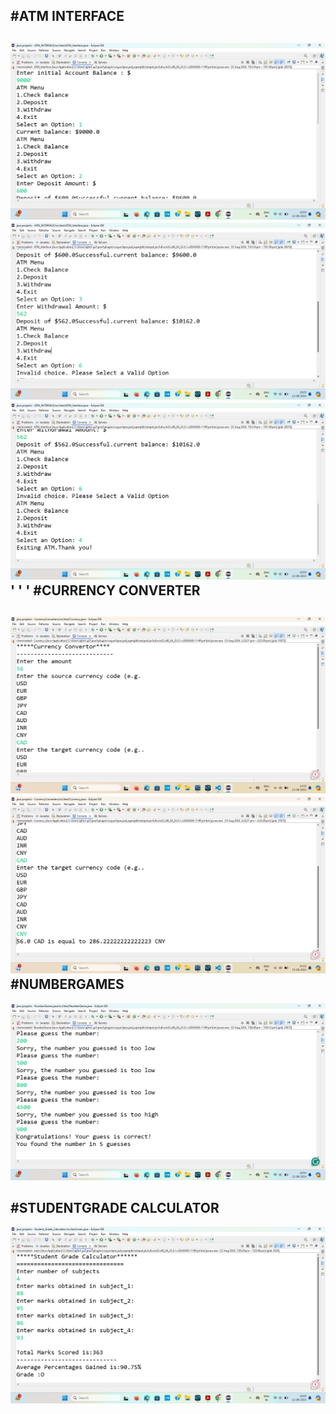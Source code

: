 #ATM INTERFACE
----------------
![OUTPUTIMG](https://github.com/mrmanishgit/CODEVERTEX_TASKS/blob/main/ATM_INTERFACE/Screenshot%20(589).png)
![OUTPUTIMG](https://github.com/mrmanishgit/CODEVERTEX_TASKS/blob/main/ATM_INTERFACE/Screenshot%20(590).png)
![OUTPUTIMG](https://github.com/mrmanishgit/CODEVERTEX_TASKS/blob/main/ATM_INTERFACE/Screenshot%20(591).png)
'
'
'
#CURRENCY CONVERTER
-------------------
![OUTPUTIMG](https://github.com/mrmanishgit/CODEVERTEX_TASKS/blob/main/CurrencyConverters/Screenshot%20(595).png
)
![OUTPUTIMG](https://github.com/mrmanishgit/CODEVERTEX_TASKS/blob/main/CurrencyConverters/Screenshot%20(596).png
)
#NUMBERGAMES
----------------
![OUTPUTIMG](https://github.com/mrmanishgit/CODEVERTEX_TASKS/blob/main/NumberGames.java/Screenshot%20(592).png
)

#STUDENTGRADE CALCULATOR
------------------------
![OUTPUTIMG](https://github.com/mrmanishgit/CODEVERTEX_TASKS/blob/main/Student_Grade_Calculator/Screenshot%20(593).png)
